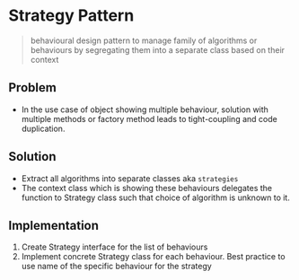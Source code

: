 # Strategy Pattern
> behavioural design pattern to manage family of algorithms or behaviours by segregating them into a separate class based on their context

## Problem
- In the use case of object showing multiple behaviour, solution with multiple methods or factory method leads to tight-coupling and code duplication. 

## Solution
- Extract all algorithms into separate classes aka `strategies`
- The context class which is showing these behaviours delegates the function to Strategy class such that choice of algorithm is unknown to it.

## Implementation
1. Create Strategy interface for the list of behaviours
2. Implement concrete Strategy class for each behaviour. Best practice to use name of the specific behaviour for the strategy

